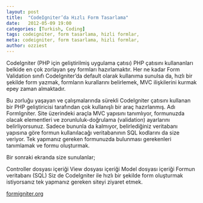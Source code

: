 ```yaml
---
layout: post
title:  "CodeIgniter’da Hızlı Form Tasarlama"
date:   2012-05-09 19:00
categories: [Turkish, Coding]
tags: codeigniter, form tasarlama, hizli formlar,
meta: codeigniter, form tasarlama, hizli formlar,
author: ozziest
---
```


CodeIgniter (PHP için geliştirilmiş uygulama çatısı) PHP çatısını kullananları belkide en çok zorlayan şey formları hazırlamaktır. Her ne kadar Form Validation sınıfı CodeIgniter’da default olarak kullanıma sunulsa da, hızlı bir şekilde form yazmak, formların kurallarını belirlemek, MVC ilişkilerini kurmak epey zaman almaktadır.

Bu zorluğu yaşayan ve çalışmalarında sürekli CodeIgniter çatısını kullanan bir PHP geliştiricisi tarafından çok kullanışlı bir araç hazırlanmış. Adı FormIgniter. Site üzerindeki araçla MVC yapısını tanımlıyor, formunuzda olacak elementleri ve zorunluluk-doğrulama (validation) ayarlarını belirliyorsunuz. Sadece bununla da kalmıyor, belirlediğiniz veritabanı yapısına göre formun kullanılacağı veritabanının SQL kodlarını da size veriyor. Tek yapmanız gereken formunuzda bulunması gerekenleri tanımlamak ve formu oluşturmak.

Bir sonraki ekranda size sunulanlar;

Controller dosyası içeriği
View dosyası içeriği
Model dosyası içeriği
Formun veritabanı (SQL)
Siz de CodeIgniter ile hızlı bir şekilde form oluşturmak istiyorsanız tek yapmanız gereken siteyi ziyaret etmek.

[formigniter.org](http://formigniter.org)